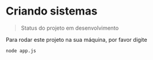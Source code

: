 <h1> Criando sistemas</h1>

>Status do projeto em desenvolvimento

Para rodar este projeto na sua máquina, por favor digite

```
node app.js
``` 
